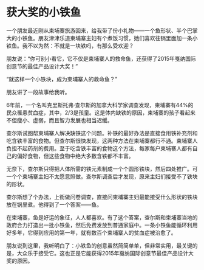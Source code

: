 # 获大奖的小铁鱼

一个朋友最近刚从柬埔寨旅游回来，给我带了份小礼物——一个鱼形状、半个巴掌大的小铁鱼。朋友津津乐道柬埔寨主妇有个煮饭习惯，她们喜欢往锅里面加一条小铁鱼。我不以为然：不就是一块铁吗，有那么受欢迎？ 

朋友说：“你可别小看它，它不仅是柬埔寨人的救命鱼，还获得了2015年戛纳国际创意节的最佳产品设计大奖！” 

“就这样一个小铁块，成为柬埔寨人的救命鱼？” 

朋友讲了一段故事给我听。 

6年前，一个名叫克里斯托弗·查尔斯的加拿大科学家调查发现，柬埔寨有44%的民众罹患贫血症，其中，2/3是孩童。这是体内缺铁的原因，柬埔寨的孩子看起来不但瘦小、虚弱，而且智力发展也相当迟缓。 

查尔斯试图帮柬埔寨人解决缺铁这个问题。补铁的最好办法是直接食用铁补充剂和吃含铁丰富的食物。但查尔斯很快发现，这两种方法在柬埔寨都行不通。柬埔寨人负担不起药剂的费用。至于吃含铁丰富的食物这个方法，每家每户柬埔寨人都有自己的偏好食物，但这些食物中绝大多数含铁都不丰富。 

无奈下，查尔斯只得把人体所需的铁元素制成一个个圆形铁块，然后四处推广。可一个个柬埔寨主妇不太愿意照做。查尔斯调查后才发现，原来主妇们接受不了铁块的形状。 

查尔斯想了个办法，上街做问卷调查，直接问柬埔寨主妇最能接受什么形状的铁块放在锅里煮。他得到了一个答案——鱼。 

在柬埔寨，鱼是好运的象征，人人都喜欢。有了这个答案，查尔斯和柬埔寨当地的政府合力打造出一批小铁鱼，然后免费发放到普通家庭中。一条小铁鱼能循环利用好多年，它得到应用的第一年，就有数百个柬埔寨人的贫血症被治愈了。 

朋友说到这里，我听明白了：小铁鱼的创意虽然简简单单，但非常实用，最关键的是，大众乐于接受它。这也正是它能获得2015年戛纳国际创意节最佳产品设计大奖的原因。